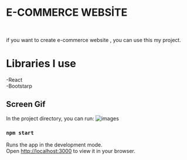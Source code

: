 
<h1>E-COMMERCE WEBSİTE</h1> </br>

if you want to create e-commerce website , you can use this my project.


<h1>Libraries I use </br></h1>


-React </br>
-Bootstarp


<h2>Screen Gif</h2>


In the project directory, you can run:
![images](https://user-images.githubusercontent.com/72045966/161713870-971dbf13-36ac-4638-a864-894a2ba76503.gif)

### `npm start`

Runs the app in the development mode.\
Open [http://localhost:3000](http://localhost:3000) to view it in your browser.


